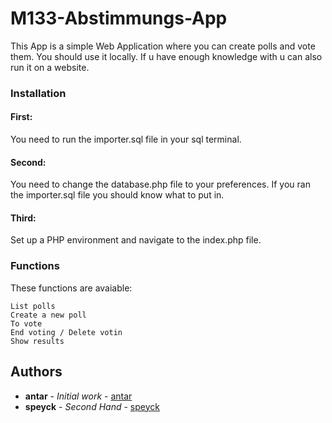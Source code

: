 # M133-Abstimmungs-App

This App is a simple Web Application where you can create polls and vote them. You should use it locally. If u have enough knowledge with u can also run it on a website.


### Installation

#### First: 

You need to run the importer.sql file in your sql terminal.

#### Second:

You need to change the database.php file to your preferences. If you ran the importer.sql file you should know what to put in.

#### Third:

Set up a PHP environment and navigate to the index.php file.

### Functions

These functions are avaiable:

```
List polls
Create a new poll
To vote
End voting / Delete votin
Show results
```

## Authors

* **antar** - *Initial work* - [antar](https://github.com/antar)
* **speyck** - *Second Hand* - [speyck](https://github.com/speyck)
